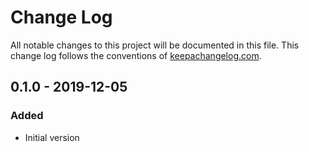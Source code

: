 # Change Log
All notable changes to this project will be documented in this
file. This change log follows the conventions of
[keepachangelog.com](http://keepachangelog.com/).

## 0.1.0 - 2019-12-05
### Added
- Initial version
